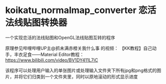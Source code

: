# koikatu_normalmap_converter 恋活法线贴图转换器
一个实现恋活的法线贴图和OpenGL法线贴图互转的程序

原理参见哔哩哔哩UP主@抓未满赤橙关我什么事 的视频：
【KK教程】自己动手，丰衣足食——Material Editor教程：https://www.bilibili.com/video/BV1DY411L7iC

该程序可以处理用户输入的单张图片或处理输入文件夹下所有jpg和png格式的图片，并将它们归类到一个文件夹里，同时以原地滚动的形式显示进度


